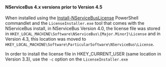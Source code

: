 
#### NServiceBus 4.x versions prior to Version 4.5

When installed using the [Install-NServiceBusLicense](/nservicebus/operations/management-using-powershell.md) PowerShell commandlet and the `LicenseInstaller.exe` tool that comes with the NServiceBus install, in NServiceBus Version 4.0, the license file was stored in `HKEY_LOCAL_MACHINE\Software\NServiceBus\{Major.Minor}\License` and in Version 4.3, this location was moved to `HKEY_LOCAL_MACHINE\Software\ParticularSoftware\NServiceBus\License`.

In order to install the license file in HKEY_CURRENT_USER (same location in Version 3.3), use the `-c` option on the `LicenseInstaller.exe`
